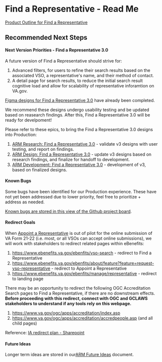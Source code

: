# Find a Representative - Read Me

[Product Outline for Find a Representative](https://github.com/department-of-veterans-affairs/va.gov-team/blob/master/products/accredited-representation-management/product-documentation/find-a-representative/product-outline-find-a-representative.md
)

## **Recommended Next Steps**

#### Next Version Priorities - Find a Representative 3.0
A future version of Find a Representative should strive for:
1. Advanced filters, for users to refine their search results based on the associated VSO, a representative's name, and their method of contact.
2. A detail page for search results, to reduce the initial search result cognitive load and allow for scalability of representative inforamtion on VA.gov.

[Figma designs for Find a Representative 3.0](https://www.figma.com/design/bzbwObT9hiItve0q3cQX9c/ARM---Find-and-Appoint-a-Representative?node-id=0-19109&p=f&t=9UDkWLdMS1C7DVfU-0) have already been completed.

We recommend these designs undergo usability testing and be updated based on reasearch findings. After this, Find a Representative 3.0 will be ready for develpoment!

Please refer to these epics, to bring the Find a Representative 3.0 designs into Production:
1. [ARM Research: Find a Representative 3.0](https://github.com/department-of-veterans-affairs/va.gov-team/issues/97783) - validate v3 designs with user testing, and report on findings.
2. [ARM Design: Find a Representative 3.0](https://github.com/department-of-veterans-affairs/va.gov-team/issues/98591) - update v3 designs based on research findings, and finalize for handoff to development.
3. [ARM Development: Find a Representative 3.0](https://github.com/department-of-veterans-affairs/va.gov-team/issues/80758) - development of v3, based on finalized designs.
 
#### Known Bugs
Some bugs have been identified for our Production experience. These have not yet been addressed due to lower priority, feel free to prioritize + address as needed.

[Known bugs are stored in this view of the Github project board](https://github.com/orgs/department-of-veterans-affairs/projects/1180/views/41). 

#### Redirect Goals
When [Appoint a Representative](https://github.com/department-of-veterans-affairs/va.gov-team/tree/master/products/accredited-representation-management/product-documentation/appoint-a-representative) is out of pilot for the online submission of VA Form 21-22 (i.e. most, or all VSOs can accept online submissions), we will work with stakeholders to redirect related pages within eBenefits:
1. https://www.ebenefits.va.gov/ebenfits/vso-search - redirect to Find a Representative
2. https://www.ebenefits.va.gov/ebenfits/about/feature?feature=request-vso-representative - redirect to Appoint a Representative
3. https://www.ebenefits.va.gov/ebenfits/manage/representative - redirect to landing page

There may be an opportunity to redirect the following OGC Accreditation Search pages to Find a Representative, if there are no downstream effects. **Before proceeding with this redirect, connect with OGC and GCLAWS stakeholders to understand if any tools rely on this webpage.**
1. https://www.va.gov/ogc/apps/accreditation/index.asp
2. https://www.va.gov/ogc/apps/accreditation/accredpeople.asp (and all child pages)

Reference: [IA redirect plan - Sharepoint](https://dvagov.sharepoint.com/:w:/r/sites/SitewideCAIA/_layouts/15/Doc.aspx?sourcedoc=%7B203EE57C-1260-4A20-9981-40A7396FB36A%7D&file=0.0%20Redirect%20plan.docx&action=default&mobileredirect=true)

#### Future Ideas
Longer term ideas are stored in our[ARM Future Ideas](https://dvagov.sharepoint.com/:w:/r/sites/vaabdvro/Shared%20Documents/Accredited%20Representation%20Management/ARM%20Future%20Ideas.docx?d=wfe95a788166e4670bfda5a59798550d7&csf=1&web=1&e=7iFIw0) document.

